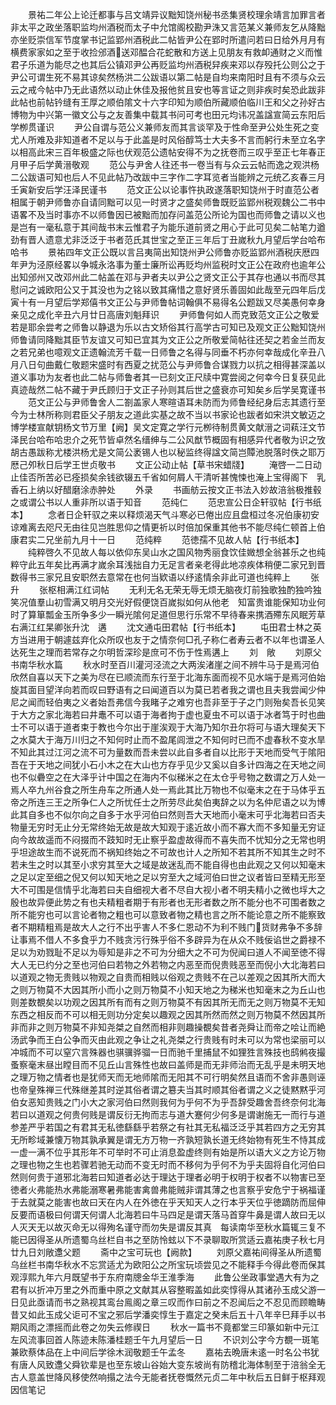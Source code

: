 <!-- { "loadSidebar": true } -->
　　景祐二年公上论迁都事与吕文靖异议黜知饶州秘书丞集贤校理余靖言加罪言者非太平之政坐落职监均州酒税而太子中允馆阁校勘尹洙又言范某义兼师友乞从降黜亦坐贬崇信军节度掌书记监郢州酒税此二帖皆尹公在郢时所遣问若曰日给外月月有横费家家如之至于收捡邠酒送邓醖合花蛇散和方送上见朋友有救卹通财之义而惟君子乐道为能尽之也其后公镇邓尹公再贬监均州酒税舁疾来邓以存殁托公则公之于尹公可谓生死不易其谅矣然杨洪二公跋语以第二帖是自均来南阳时且有不须与众云云之戒今帖中乃无此语然以动止休佳及报他贫且安也等言证之则非疾时矣恐此跋非此帖也前帖钤缝有王厚之顺伯隂文十六字印知为顺伯所藏顺伯临川王和父之孙好古博物为中兴第一徽文公与之友善集中载其书问可考也田元均讳况盖諡宣简云东阳后学栁贯谨识
　　尹公自谓与范公义兼师友而其言谈罕及于性命至尹公处生死之变尤人所难及非知道者不足以与于此盖是时风俗醇笃士大夫多不言而躬行未至立名字以相高此宋三百年极盛之际也伏观范公遗帖安得不为之抚卷而三叹乎至正七年春正月甲子后学黄溍敬观
　　范公与尹舍人往还书一卷当有与众云云帖而逸之观洪杨二公跋语可知也后人不见此帖乃改跋中三字作二字耳览者当能辨之元统乙亥春三月壬寅新安后学汪泽民谨书
　　范文正公以论事忤执政遂落职知饶州于时直范公者相属于朝尹师鲁亦自请同黜可以见一时贤才之盛矣师鲁既贬监郢州税观魏公二书中语畧不及当时事亦不以师鲁因已被黜而加存问盖范公所论为国也而师鲁之请以义也是岂有一毫私意于其间哉书末云惟君子为能乐道前贤之用心于此可见矣二帖笔力遒劲有晋人遗意尤非泛泛于书者范氏其世宝之至正三年后丁丑嵗秋九月望后学台哈布哈书
　　景祐四年文正公既以言吕夷简出知饶州尹公师鲁亦贬监郢州酒税庆厯四年尹为泾原经畧以争城永洛事为董士廉所讼再贬均州监税时文正公在政府也逾年公出知邠州又改邓州此二帖盖在邓与尹者夫以尹公之贤文正公于其存也通以书而尽其慰问之诚欧阳公又于其没也为之铭以致其痛惜之意好贤乐善固如此哉至元四年后戊寅十有一月望后学郑僖书文正公与尹师鲁帖词翰俱不易得名公题跋又尽美愚何幸身亲见之成化辛丑六月廿日高唐刘魁拜识
　　尹师鲁何如人而克致范文正公之敬爱若是耶余尝考之师鲁以静退为乐以古文矫俗其行高学古可知已及观文正公黜知饶州师鲁请同降黜其臣节友谊又可知已宜其为文正公之所敬爱简帖往还契之若金兰而友之若兄弟也噫观文正遗翰流芳千载一日师鲁之名得与同垂不朽亦何幸哉成化辛丑八月八日句曲戴仁敬题宋盛时有西夏之扰范公与尹师鲁合谋戮力以抗之相得甚深盖以道义事功为友者也此二帖与师鲁者其一已刻文正尺牍中寛尝阅之何幸今日复获见此真迹哉然二帖不藏于尹氏顾归于文正子孙则其后世之盛衰亦可知矣乡后学吴寛谨书
　　范文正公与尹师鲁舍人二劄盖家人寒暄语耳未防而为师鲁经纪身后志其遗行至今为士林所称则君臣父子朋友之道此实基之故不当以书家论也跋者如宋洪文敏迈之博学楼宣献钥杨文节万里【阙】吴文定寛之学行元栁待制贯黄文献溍之词萟汪文节泽民台哈布哈忠介之死节皆卓然名缙绅与二公风猷节概固有相感异代者敬为识之攷胡古愚跋称尤楼洪杨尤是文简公袤锡人也以秘监终得諡文简岂贉池脱落时佚之耶万厯己夘秋日后学王世贞敬书
　　文正公动止帖【草书宋蜡牋】
　　淹啓一二日动止佳否所苦必已痊损矣余钱欲辍五千省如何屑人干清听甚愧悚也淹上宝得阁下　乳香石上纳以好醋磨涂赤肿处
　　外录
　　书画舫云按文正书法入妙故涪翁极推毂之或谓公书以人重非所以语于知音
　　范纯仁
　　范忠宣公日企轩驭帖【行书纸本】
　　念者日企轩驭之来以释烦渴天气斗寒必已倦出应且盘桓过冬况伯康初安谅难离去咫尺无由往见岂胜思仰之情更祈以时倍加保重其他书不能尽纯仁顿首上伯康君实二兄坐前九月十一日
　　范纯粹
　　范徳孺不见故人帖【行书纸本】
　　纯粹啓久不见故人每以依仰东吴山水之国风物秀丽食饮佳媺想全翁甚乐之也纯粹守此五年矣比再满才嵗余耳浅拙自力无足言者亲老得此地凉疾体稍便二家兄到晋数得书三家兄且安职然去意常在也何当欵语以纾逺情余非此可道也纯粹上
　　张　升
　　张枢相满江红词帖
　　无利无名无荣无辱无烦无脑夜灯前独歌独酌独吟独笑况值羣山初雪满又明月交光好假便饶百嵗拟如何从他老　知富贵谁能保知功业何时了算箪瓢金玉所争多少一瞬光隂何足道但思行乐常不早待春来携酒殢东风眠芳草　右满江红杲卿张升沈　遘
　　沈文通屯田君帖【行书纸本】
　　屯田君士林之英方当进用于朝遽兹弃化众所叹也友于之情奈何□孔子称仁者寿云者不以年也谓圣人达死生之理而若常存之尔明哲深珍是庶可不伤于性焉遘上
　　刘　敞
　　刘原父书南华秋水篇
　　秋水时至百川灌河泾流之大两涘渚崖之间不辨牛马于是焉河伯欣然自喜以天下之美为尽在已顺流而东行至于北海东面而视不见水端于是焉河伯始旋其面目望洋向若而叹曰野语有之曰闻道百以为莫已若者我之谓也且夫我尝闻少仲尼之闻而轻伯夷之义者始吾弗信今我睹子之难穷也吾非至于子之门则殆矣吾长见笑于大方之家北海若曰井鼃不可以语于海者拘于虚也夏虫不可以语于冰者笃于时也曲士不可以语于道者束于教也今尔出于崖涘观于大海乃知尔丑尔将可与语大理矣天下之水莫大于海万川归之不知何时止而不盈尾闾泄之不知何时已而不虚春秋不变水旱不知此其过江河之流不可为量数而吾未尝以此自多者自以比形于天地而受气于隂阳吾在于天地之间犹小石小木之在大山也方存乎见少又奚以自多计四海之在天地之间也不似礨空之在大泽乎计中国之在海内不似稊米之在太仓乎号物之数谓之万人处一焉人卒九州谷食之所生舟车之所通人处一焉此其比万物也不似毫末之在于马体乎五帝之所连三王之所争仁人之所忧任士之所劳尽此矣伯夷辞之以为名仲尼语之以为博此其自多也不似尔向之自多于水乎河伯曰然则吾大天地而小毫末可乎北海若曰否夫物量无穷时无止分无常终始无故是故大知观于逺近故小而不寡大而不多知量无穷证向今故故遥而不闷掇而不跂知时无止察乎盈虚故得而不喜失而不忧知分之无常也明乎坦途故生而不说死而不祸知终始之不可故也计人之所知不若其所不知其生之时不若未生之时以其至小求穷其至大之域是故迷乱而不能自得也由此观之又何以知毫末之足以定至细之倪又何以知天地之足以穷至大之域河伯曰世之议者皆曰至精无形至大不可围是信情乎北海若曰夫自细视大者不尽自大视小者不明夫精小之微也垺大之殷也故异便此势之有也夫精粗者期于有形者也无形者数之所不能分也不可围者数之所不能穷也可以言论者物之粗也可以意致者物之精也言之所不能论意之所不能察致者不期精粗焉是故大人之行不出乎害人不多仁恩动不为利不贱门货财弗争不多辞让事焉不借人不多食乎力不贱贪污行殊乎俗不多辟异为在从众不贱佞谄世之爵禄不足以为劝戮耻不足以为辱知是非之不可为分细大之不可为倪闻曰道人不闻至徳不得大人无已约分之至也河伯曰若物之外若物之内恶至而倪贵贱恶至而倪小大北海若曰以道观之物无贵贱以物观之自贵而相贱以俗观之贵贱不在己以差观之因其所大而大之则万物莫不大因其所小而小之则万物莫不小知天地之为稊米也知毫末之为丘山也则差数覩矣以功观之因其所有而有之则万物莫不有因其所无而无之则万物莫不无知东西之相反而不可以相无则功分定矣以趣观之因其所然而然之则万物莫不然因其所非而非之则万物莫不非知尧桀之自然而相非则趣操覩矣昔者尧舜让而帝之哙让而絶汤武争而王白公争而灭由此观之争让之礼尧桀之行贵贱有时未可以为常也梁丽可以冲城而不可以窒穴言殊器也骐骥骅骝一日而驰千里捕鼠不如狸狌言殊技也鸱鸺夜撮蚤察毫末昼出瞠目而不见丘山言殊性也故曰盖师是而无非师治而无乱乎是未明天地之理万物之情者也是犹师天而无地师隂而无阳其不可行明矣然且语而不舍非愚则诬也帝皇殊禅三代殊继差其时逆其俗者谓之簒夫当其时顺其俗者谓之义之徒黙黙乎河伯女恶知贵贱之门小大之家河伯曰然则我何为乎何不为乎吾辞受趣舍吾终奈何北海若曰以道观之何贵何贱是谓反衍无拘而志与道大蹇何少何多是谓谢施无一而行与道参差严乎若国之有君其无私徳繇繇乎若祭之有社其无私福泛泛乎其若四方之无穷其无所畛域兼懐万物其孰承翼是谓无方万物一齐孰短孰长道无终始物有死生不恃其成一虚一满不位乎其形年不可举时不可止消息盈虚终则有始是所以语大义之方论万物之理也物之生也若骤若驰无动而不变无时而不移何为乎何不为乎夫固将自化河伯曰然则何贵于道邪北海若曰知道者必达于理达于理者必明于权明于权者不以物害已至徳者火弗能热水弗能溺寒暑弗能害禽兽弗能贼非谓其薄之也言察乎安危宁于祸福谨于去就莫之能害也故曰天在内人在外徳在乎天知天人之行本乎天位乎徳蹢防而屈伸反要而语极曰何谓天何谓人北海若曰牛马四足是谓天落马首穿牛鼻是谓人故曰无以人灭天无以故灭命无以得殉名谨守而勿失是谓反其真　每读南华至秋水篇辄三复不能已因得圣从所遗蜀乌丝栏自书之至防怜蚿以下不录聊取所赏适云嘉祐庚子秋七月廿九日刘敞邍父题
　　斋中之宝可玩也【阙款】
　　刘原父嘉祐间得圣从所遗蜀乌丝栏书南华秋水不忘赏适尤为欧阳公之所宝玩顷尝见之不能释手今得此卷而保其观淳熙九年六月既望书于东府南牕金华王淮季海
　　此鲁公坐政事堂遇大有为之君有以折冲万里之外而重中原之文献其从容整暇盖如此奕惇得从其诸孙玉成父游一日见此亟请而书之熟视其鸾台鳯阁之章三叹而作曰前之不忍闻后之不忍见而顾瞻畴昔又如此玉成父讵可不宝之邪后学潘奕惇生于嘉定之癸未后五十八年辛巳拜手以书期风雨之漂摇而此卷之勿失云修禊日
　　秋水一篇书不竟都堂三印篆如新中元江左风流事回首人陈迹未陈潘桂题壬午九月望后一日
　　不识刘公字今方覩一斑笔兼欧蔡体品在上中间后学徐木润敬题壬午孟冬
　　嘉祐去晩唐未逺一时名公书犹有唐人风致邍父舜钦辈是也至东坡山谷始大变东坡尚有防稽北海体制至于涪翁全无古人意盖世降风移使然响搨之法今无能者抚卷慨然元贞二年中秋后五日鲜于枢拜观因信笔记
